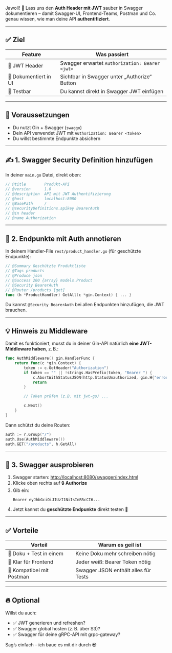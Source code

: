 Jawoll! 🔐 Lass uns den **Auth Header mit JWT** sauber in Swagger dokumentieren – damit Swagger-UI, Frontend-Teams, Postman und Co. genau wissen, wie man deine API **authentifiziert**.

---

## ✅ Ziel

| Feature                  | Was passiert                                  |
|--------------------------|-----------------------------------------------|
| 🔐 JWT Header             | Swagger erwartet `Authorization: Bearer <jwt>` |
| 📄 Dokumentiert in UI    | Sichtbar in Swagger unter „Authorize“ Button |
| 🧪 Testbar               | Du kannst direkt in Swagger JWT einfügen     |

---

## 🧱 Voraussetzungen

- Du nutzt Gin + Swagger (`swaggo`)
- Dein API verwendet JWT mit `Authorization: Bearer <token>`
- Du willst bestimmte Endpunkte absichern

---

## ✍️ 1. Swagger Security Definition hinzufügen

In deiner `main.go` Datei, direkt oben:

```go
// @title        Produkt-API
// @version      1.0
// @description  API mit JWT Authentifizierung
// @host         localhost:8080
// @BasePath     /
// @securityDefinitions.apikey BearerAuth
// @in header
// @name Authorization
```

---

## 🔐 2. Endpunkte mit Auth annotieren

In deinem Handler-File `rest/product_handler.go` (für geschützte Endpunkte):

```go
// @Summary Geschützte Produktliste
// @Tags products
// @Produce json
// @Success 200 {array} models.Product
// @Security BearerAuth
// @Router /products [get]
func (h *ProductHandler) GetAll(c *gin.Context) { ... }
```

Du kannst `@Security BearerAuth` bei allen Endpunkten hinzufügen, die JWT brauchen.

---

## 💡 Hinweis zu Middleware

Damit es funktioniert, musst du in deiner Gin-API natürlich **eine JWT-Middleware haben**, z. B.:

```go
func AuthMiddleware() gin.HandlerFunc {
    return func(c *gin.Context) {
        token := c.GetHeader("Authorization")
        if token == "" || !strings.HasPrefix(token, "Bearer ") {
            c.AbortWithStatusJSON(http.StatusUnauthorized, gin.H{"error": "Unauthorized"})
            return
        }

        // Token prüfen (z.B. mit jwt-go) ...

        c.Next()
    }
}
```

Dann schützt du deine Routen:

```go
auth := r.Group("/")
auth.Use(AuthMiddleware())
auth.GET("/products", h.GetAll)
```

---

## 🧪 3. Swagger ausprobieren

1. Swagger starten: [http://localhost:8080/swagger/index.html](http://localhost:8080/swagger/index.html)  
2. Klicke oben rechts auf 🔒 **Authorize**
3. Gib ein:
   ```
   Bearer eyJhbGciOiJIUzI1NiIsInR5cCI6...
   ```
4. Jetzt kannst du **geschützte Endpunkte** direkt testen 🎯

---

## ✅ Vorteile

| Vorteil                | Warum es geil ist                     |
|------------------------|----------------------------------------|
| 🔐 Doku + Test in einem | Keine Doku mehr schreiben nötig        |
| 🚀 Klar für Frontend    | Jeder weiß: Bearer Token nötig         |
| 🤖 Kompatibel mit Postman | Swagger JSON enthält alles für Tests |

---

## 🔥 Optional

Willst du auch:

- ✅ JWT generieren und refreshen?
- ✅ Swagger global hosten (z. B. über S3)?
- ✅ Swagger für deine gRPC-API mit grpc-gateway?

Sag’s einfach – ich baue es mit dir durch 😎